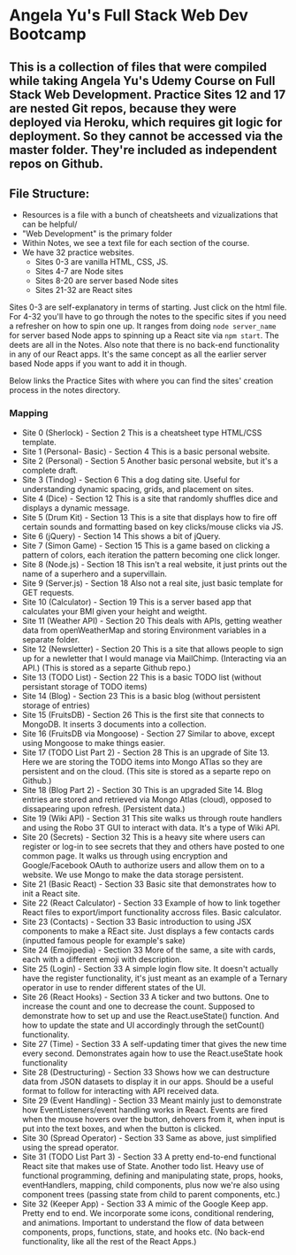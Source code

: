 # Angela Yu's Full Stack Web Dev Bootcamp

## This is a collection of files that were compiled while taking Angela Yu's Udemy Course on Full Stack Web Development. Practice Sites 12 and 17 are nested Git repos, because they were deployed via Heroku, which requires git logic for deployment. So they cannot be accessed via the master folder. They're included as independent repos on Github.  


## File Structure:
- Resources is a file with a bunch of cheatsheets and vizualizations that can be helpful/
- "Web Development" is the primary folder
- Within Notes, we see a text file for each section of the course.
- We have 32 practice websites. 
    - Sites 0-3 are vanilla HTML, CSS, JS.
    - Sites 4-7 are Node sites
    - Sites 8-20 are server based Node sites
    - Sites 21-32 are React sites

Sites 0-3 are self-explanatory in terms of starting. Just click on the html file. For 4-32 you'll have to go through the notes to the specific sites if you need a refresher on how to spin one up. It ranges from doing `node server_name` for server based Node apps to spinning up a React site via `npm start`. The deets are all in the Notes. Also note that there is no back-end functionality in any of our React apps. It's the same concept as all the earlier server based Node apps if you want to add it in though.

Below links the Practice Sites with where you can find the sites' creation process in the notes directory.

### Mapping
- Site 0 (Sherlock)                 -   Section 2         This is a cheatsheet type HTML/CSS template.
- Site 1 (Personal- Basic)          -   Section 4         This is a basic personal website.
- Site 2 (Personal)                 -   Section 5         Another basic personal website, but it's a complete draft.
- Site 3 (Tindog)                   -   Section 6         This a dog dating site. Useful for understanding dynamic spacing, grids, and placement on sites.   
- Site 4 (Dice)                     -   Section 12        This is a site that randomly shuffles dice and displays a dynamic message.
- Site 5 (Drum Kit)                 -   Section 13        This is a site that displays how to fire off certain sounds and formatting based on key clicks/mouse clicks via JS.
- Site 6 (jQuery)                   -   Section 14        This shows a bit of jQuery.
- Site 7 (Simon Game)               -   Section 15        This is a game based on clicking a pattern of colors, each iteration the pattern becoming one click longer.
- Site 8 (Node.js)                  -   Section 18        This isn't a real website, it just prints out the name of a superhero and a supervillain.
- Site 9 (Server.js)                -   Section 18        Also not a real site, just basic template for GET requests.
- Site 10 (Calculator)              -   Section 19        This is a server based app that calculates your BMI given your height and weigtht.
- Site 11 (Weather API)             -   Section 20        This deals with APIs, getting weather data from openWeatherMap and storing Environment variables in a separate folder.
- Site 12 (Newsletter)              -   Section 20        This is a site that allows people to sign up for a newletter that I would manage via MailChimp. (Interacting via an API.) (This is stored as a separte Github repo.)
- Site 13 (TODO List)               -   Section 22        This is a basic TODO list (without persistant storage of TODO items)
- Site 14 (Blog)                    -   Section 23        This is a basic blog (without persistent storage of entries)
- Site 15 (FruitsDB)                -   Section 26        This is the first site that connects to MongoDB. It inserts 3 documents into a collection.
- Site 16 (FruitsDB via Mongoose)   -   Section 27        Similar to above, except using Mongoose to make things easier.
- Site 17 (TODO List Part 2)        -   Section 28        This is an upgrade of Site 13. Here we are storing the TODO items into Mongo ATlas so they are persistent and on the cloud. (This site is stored as a separte repo on Github.)
- Site 18 (Blog Part 2)             -   Section 30        This is an upgraded Site 14. Blog entries are stored and retrieved via Mongo Atlas (cloud), opposed to dissapearing upon refresh. (Persistent data.)
- Site 19 (Wiki API)                -   Section 31        This site walks us through route handlers and using the Robo 3T GUI to interact with data. It's a type of Wiki API.
- Site 20 (Secrets)                 -   Section 32        This is a heavy site where users can register or log-in to see secrets that they and others have posted to one common page. It walks us through using encryption and Google/Facebook OAuth to authorize users and allow them on to a website. We use Mongo to make the data storage persistent.
- Site 21 (Basic React)             -   Section 33        Basic site that demonstrates how to init a React site.
- Site 22 (React Calculator)        -   Section 33        Example of how to link together React files to export/import functionality accross files. Basic calculator.
- Site 23 (Contacts)                -   Section 33        Basic introduction to using JSX components to make a REact site. Just displays a few contacts cards (inputted famous people for example's sake)
- Site 24 (Emojipedia)              -   Section 33        More of the same, a site with cards, each with a different emoji with description.
- Site 25 (Login)                   -   Section 33        A simple login flow site. It doesn't actually have the register functionality, it's just meant as an example of a Ternary operator in use to render different states of the UI.
- Site 26 (React Hooks)             -   Section 33        A ticker and two buttons. One to increase the count and one to decrease the count. Supposed to demonstrate how to set up and use the React.useState() function. And how to update the state and UI accordingly through the setCount() functionality.
- Site 27 (Time)                    -   Section 33        A self-updating timer that gives the new time every second. Demonstrates again how to use the React.useState hook functionality
- Site 28 (Destructuring)           -   Section 33        Shows how we can destructure data from JSON datasets to display it in our apps. Should be a useful format to follow for interacting with API received data.
- Site 29 (Event Handling)          -   Section 33        Meant mainly just to demonstrate how EventListeners/event handling works in React. Events are fired when the mouse hovers over the button, dehovers from it, when input is put into the text boxes, and when the button is clicked.
- Site 30 (Spread Operator)         -   Section 33        Same as above, just simplified using the spread operator.
- Site 31 (TODO List Part 3)        -   Section 33        A pretty end-to-end functional React site that makes use of State. Another todo list. Heavy use of functional programming, defining and manipulating state, props, hooks, eventHandlers, mapping, child components, plus now we're also using component trees (passing state from child to parent components, etc.)
- Site 32 (Keeper App)              -   Section 33        A mimic of the Google Keep app. Pretty end to end. We incorporate some icons, conditional rendering, and animations. Important to understand the flow of data between components, props, functions, state, and hooks etc. (No back-end functionality, like all the rest of the React Apps.)
